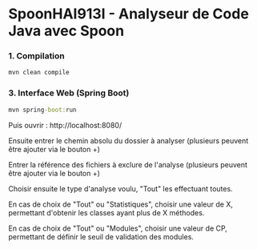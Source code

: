 # SpoonHAI913I - Analyseur de Code Java avec Spoon

### 1. Compilation
```cmd
mvn clean compile
```

### 3. Interface Web (Spring Boot)
```cmd
mvn spring-boot:run
```
Puis ouvrir : http://localhost:8080/

Ensuite entrer le chemin absolu du dossier à analyser (plusieurs peuvent être ajouter via le bouton +)

Entrer la référence des fichiers à exclure de l'analyse (plusieurs peuvent être ajouter via le bouton +)

Choisir ensuite le type d'analyse voulu, "Tout" les effectuant toutes.

En cas de choix de "Tout" ou "Statistiques", choisir une valeur de X, permettant d'obtenir les classes ayant plus de X méthodes.

En cas de choix de "Tout" ou "Modules", choisir une valeur de CP, permettant de définir le seuil de validation des modules.


